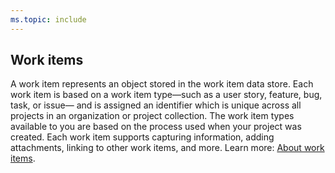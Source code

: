```yaml
---
ms.topic: include
---
```



## Work items

A work item represents an object stored in the work item data store. Each work item is based on a work item type&mdash;such as a user story, feature, bug, task, or issue&mdash; and is assigned an identifier which is unique across all projects in an organization or project collection. The work item types available to you are based on the process used when your project was created. Each work item supports capturing information, adding attachments, linking to other work items, and more. Learn more: [About work items](../../boards/work-items/about-work-items.md).